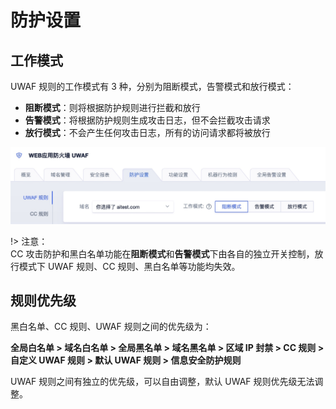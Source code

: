 # 防护设置

## 工作模式

UWAF 规则的工作模式有 3 种，分别为阻断模式，告警模式和放行模式：

- **阻断模式**：则将根据防护规则进行拦截和放行
- **告警模式**：将根据防护规则生成攻击日志，但不会拦截攻击请求
- **放行模式**：不会产生任何攻击日志，所有的访问请求都将被放行

![](/images/15971385011345.jpg)

!> 注意：  
CC 攻击防护和黑白名单功能在**阻断模式**和**告警模式**下由各自的独立开关控制，放行模式下 UWAF 规则、CC 规则、黑白名单等功能均失效。

## 规则优先级

黑白名单、CC 规则、UWAF 规则之间的优先级为：

**全局白名单 > 域名白名单 > 全局黑名单 > 域名黑名单 > 区域 IP 封禁 > CC 规则 > 自定义 UWAF 规则 > 默认 UWAF 规则 > 信息安全防护规则**

UWAF 规则之间有独立的优先级，可以自由调整，默认 UWAF 规则优先级无法调整。
